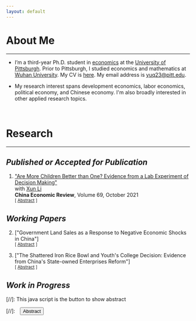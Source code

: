 ```yaml
---
layout: default
---
```


# About Me
-------------------------------------------
- I’m a third-year Ph.D. student in [economics](https://econ.pitt.edu/) at the [University of Pittsburgh](https://www.pitt.edu/). Prior to Pittsburgh, I studied economics and mathematics at [Wuhan University](https://www.whu.edu.cn/). My CV is [here](/assets/pdfs/CV.pdf). My email address is [yuq23@pitt.edu](mailto:yuq23@pitt.edu).

- My research interest spans development economics, labor economics, political economy, and Chinese economy. I'm also broadly interested in other applied research topics.

<br>

# Research
-------------------------------------------
## _Published or Accepted for Publication_
1. ["Are More Children Better than One? Evidence from a Lab Experiment of Decision Making"](https://papers.ssrn.com/sol3/papers.cfm?abstract_id=3662406) <br>
with [Xun Li](https://sites.google.com/site/xlihomepage/) <br>
**China Economic Review**, Volume 69, October 2021 <br>
<small>[ <a href="#/" onclick="visib('children')">Abstract</a> ]</small>

    <div id="children" style="display: none; text-align: left; line-height: 1.5" >
    This paper examines the impacts of siblings on people's social preference, risk attitude and time preference with a data set from a large-scale lab experiment. Employing the variation of fine rates under One-Child Policy for excess birth in different regions as instrument to address the endogeneity of whether having siblings, we find that sibling's role mainly focuses on shaping people's social preference that subjects with siblings demand less as responders in ultimatum game and behave more cooperatively in sequential prisoner's dilemma. This conclusion survives through several robustness checks. Our further result suggests that more sibling interactions and less parental expectations are two potential mechanisms through which siblings play a role in making people more prosocial. Our findings point to a positive externality along with Two-Child Policy which is widely neglected in both policy evaluation and relevant theory such as quantity-quality theory, and provide implications for the fertility policy such as the recent Three-Child Policy in China and beyond.
    <br><br/></div>
    

## _Working Papers_
2. ["Government Land Sales as a Response to Negative Economic Shocks in China"] <br>
<small>[ <a href="#/" onclick="visib('land')">Abstract</a> ]</small>

    <div id="land" style="display: none; text-align: left; line-height: 1.5" >
    This paper examines how local governments in China use land sales to respond to negative economic shocks, with a focus on the period of export slowdown during the mid-2010s. Using a shift-share design, I find that city governments with greater exposure to the export slowdown had higher land sales revenue, primarily driven by increased sales of residential and commercial land intended for real estate development. This effect is more pronounced for cities with newly-appointed leaders. I provide evidence that local governments used real estate development to buffer the adverse shocks during the slowdown period as land sales (i) increased the government's land tax revenue and corporate income tax revenue collected from real estate firms and (ii) boosted employment in the construction sector to buffer the employment loss in the manufacturing sector. However, the longer-run analysis suggests higher real estate risks in these cities with greater export slowdown exposure, evidenced by a higher probability of incidents of homebuyers' protest at the stalled construction due to developers' over-debt situation. Furthermore, I show that local governments are more inclined to use land sales to respond to more widespread shocks, such as the COVID shock, than to regional shocks, such as floods. 
    <br><br/></div>

3. ["The Shattered Iron Rice Bowl and Youth's College Decision: Evidence from China's State-owned Enterprises Reform"] <br>
<small>[ <a href="#/" onclick="visib('soe-edu')">Abstract</a> ]</small>

    <div id="soe-edu" style="display: none; text-align: left; line-height: 1.5" >
    How would a public sector downsizing reform affect the educational investment of potential job market entrants? This paper empirically investigates this question through the lens of China's state-owned enterprises reform (SOE reform) starting in 1998, which led to a substantial reduction in SOE employment. Leveraging regional and cohort variations in the SOE reform, my difference-in-differences estimate shows that the SOE reform significantly increases the likelihood of high school graduates obtaining a college degree. I provide evidence that this increase in college attainment after the reform can be attributed to the SOE reform's impact on increasing the likelihood of college graduates being employed and the college wage premium. Furthermore, the increase in college graduates’ likelihood of being employed is observed in both the state and non-state sectors, while the increase in the college wage premium is primarily attributed to the non-state sector. 
    <br><br/></div>



## _Work in Progress_



[//]: This java script is the button to show abstract
<script>
 function visib(id) {
  var x = document.getElementById(id);
  if (x.style.display === "block") {
    x.style.display = "none";
  } else {
    x.style.display = "block";
  }
}
</script>

[//]:&emsp;<button onclick="visib('polariz')" class="btn btn--inverse btn--small">Abstract</button>
